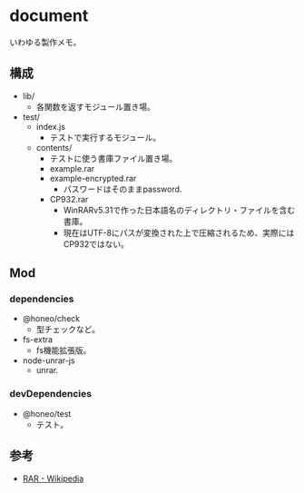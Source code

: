 # document
いわゆる製作メモ。


## 構成
* lib/
    - 各関数を返すモジュール置き場。
* test/
    - index.js
        - テストで実行するモジュール。
    - contents/
        - テストに使う書庫ファイル置き場。
        - example.rar
        - example-encrypted.rar
            - パスワードはそのままpassword.
        - CP932.rar
            - WinRARv5.31で作った日本語名のディレクトリ・ファイルを含む書庫。
            - 現在はUTF-8にパスが変換された上で圧縮されるため、実際にはCP932ではない。

## Mod

### dependencies
* @honeo/check
    - 型チェックなど。
* fs-extra
    - fs機能拡張版。
* node-unrar-js
    - unrar.

### devDependencies
* @honeo/test
    * テスト。


## 参考
* [RAR - Wikipedia](https://ja.wikipedia.org/wiki/RAR)

